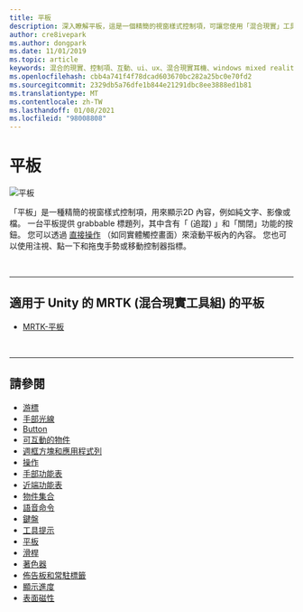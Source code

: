```yaml
---
title: 平板
description: 深入瞭解平板，這是一個精簡的視窗樣式控制項，可讓您使用「混合現實」工具組來顯示2D 內容。
author: cre8ivepark
ms.author: dongpark
ms.date: 11/01/2019
ms.topic: article
keywords: 混合的現實、控制項、互動、ui、ux、混合現實耳機、windows mixed reality 耳機、虛擬實境耳機、HoloLens、平板、MRTK、混合現實工具組
ms.openlocfilehash: cbb4a741f4f78dcad603670bc282a25bc0e70fd2
ms.sourcegitcommit: 2329db5a76dfe1b844e21291dbc8ee3888ed1b81
ms.translationtype: MT
ms.contentlocale: zh-TW
ms.lasthandoff: 01/08/2021
ms.locfileid: "98008808"
---
```

# <a name="slate"></a>平板

![平板](images/UX_Hero_Slate.jpg)

「平板」是一種精簡的視窗樣式控制項，用來顯示2D 內容，例如純文字、影像或檔。 一台平板提供 grabbable 標題列，其中含有「 (追蹤) 」和「關閉」功能的按鈕。 您可以透過 [直接操作](direct-manipulation.md#2d-slate-interaction) （如同實體觸控畫面）來滾動平板內的內容。 您也可以使用注視、點一下和拖曳手勢或移動控制器指標。

<br>

---

## <a name="slate-in-mrtk-mixed-reality-toolkit-for-unity"></a>適用于 Unity 的 MRTK (混合現實工具組) 的平板

* [MRTK-平板](https://microsoft.github.io/MixedRealityToolkit-Unity/Documentation/README_Slate.html)

<br>

---

## <a name="see-also"></a>請參閱

* [游標](cursors.md)
* [手部光線](point-and-commit.md)
* [Button](button.md)
* [可互動的物件](interactable-object.md)
* [週框方塊和應用程式列](app-bar-and-bounding-box.md)
* [操作](direct-manipulation.md)
* [手部功能表](hand-menu.md)
* [近端功能表](near-menu.md)
* [物件集合](object-collection.md)
* [語音命令](voice-input.md)
* [鍵盤](keyboard.md)
* [工具提示](tooltip.md)
* [平板](slate.md)
* [滑桿](slider.md)
* [著色器](shader.md)
* [佈告板和常駐標籤](billboarding-and-tag-along.md)
* [顯示進度](progress.md)
* [表面磁性](surface-magnetism.md)
